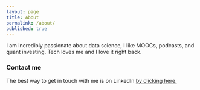 ```yaml
---
layout: page
title: About
permalink: /about/
published: true
---
```


I am incredibly passionate about data science, I like MOOCs, podcasts, and quant investing. Tech loves me and I love it right back.

### Contact me

The best way to get in touch with me is on LinkedIn [by clicking here.](https://www.linkedin.com/in/raphaelschagerl/)
